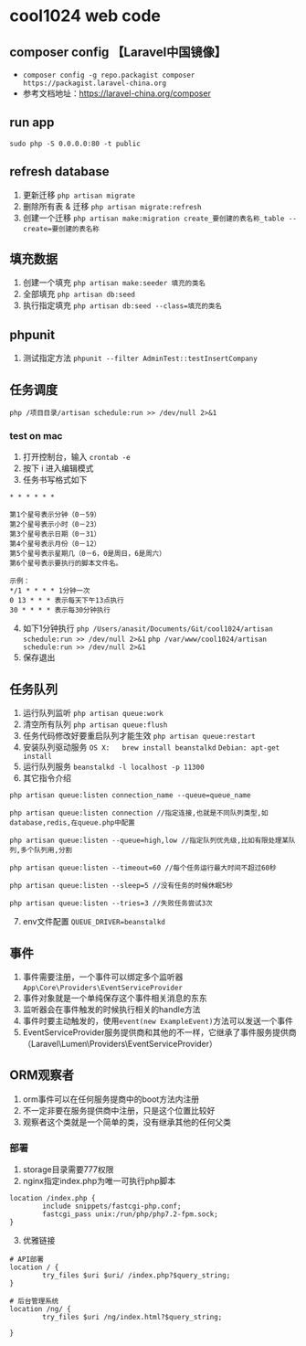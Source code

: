 # cool1024 web code

## composer config 【Laravel中国镜像】
* `composer config -g repo.packagist composer https://packagist.laravel-china.org`
* 参考文档地址：https://laravel-china.org/composer
## run app
`sudo php -S 0.0.0.0:80 -t public`

## refresh database
1. 更新迁移
`php artisan migrate`
2. 删除所有表 & 迁移
`php artisan migrate:refresh`
3. 创建一个迁移
`php artisan make:migration create_要创建的表名称_table --create=要创建的表名称`

## 填充数据
1. 创建一个填充
`php artisan make:seeder 填充的类名`
2. 全部填充
`php artisan db:seed`
3. 执行指定填充
`php artisan db:seed --class=填充的类名`
## phpunit
1. 测试指定方法
`phpunit --filter AdminTest::testInsertCompany`

## 任务调度
`php /项目目录/artisan schedule:run >> /dev/null 2>&1`
### test on mac
1. 打开控制台，输入 `crontab -e`
2. 按下 i 进入编辑模式
3. 任务书写格式如下

```
* * * * * *

第1个星号表示分钟（0－59）
第2个星号表示小时（0－23）
第3个星号表示日期（0－31）
第4个星号表示月份（0－12）
第5个星号表示星期几（0－6，0是周日，6是周六）
第6个星号表示要执行的脚本文件名。

示例：
*/1 * * * * 1分钟一次
0 13 * * * 表示每天下午13点执行
30 * * * * 表示每30分钟执行
```
4. 如下1分钟执行
`php /Users/anasit/Documents/Git/cool1024/artisan schedule:run >> /dev/null 2>&1`
`php /var/www/cool1024/artisan schedule:run >> /dev/null 2>&1`
5. 保存退出

## 任务队列
1. 运行队列监听
`php artisan queue:work`
2. 清空所有队列
`php artisan queue:flush`
3. 任务代码修改好要重启队列才能生效
`php artisan queue:restart`
4. 安装队列驱动服务
`OS X:   brew install beanstalkd`
`Debian: apt-get install`
5. 运行队列服务
`beanstalkd -l localhost -p 11300`
6. 其它指令介绍
```
php artisan queue:listen connection_name --queue=queue_name
 
php artisan queue:listen connection //指定连接,也就是不同队列类型,如database,redis,在queue.php中配置
 
php artisan queue:listen --queue=high,low //指定队列优先级,比如有限处理某队列,多个队列用,分割
 
php artisan queue:listen --timeout=60 //每个任务运行最大时间不超过60秒
 
php artisan queue:listen --sleep=5 //没有任务的时候休眠5秒
 
php artisan queue:listen --tries=3 //失败任务尝试3次
```
7. env文件配置
`QUEUE_DRIVER=beanstalkd`

## 事件
1. 事件需要注册，一个事件可以绑定多个监听器
`App\Core\Providers\EventServiceProvider`
2. 事件对象就是一个单纯保存这个事件相关消息的东东
3. 监听器会在事件触发的时候执行相关的handle方法
4. 事件时要主动触发的，使用`event(new ExampleEvent)`方法可以发送一个事件
5. EventServiceProvider服务提供商和其他的不一样，它继承了事件服务提供商（Laravel\Lumen\Providers\EventServiceProvider）

## ORM观察者

1. orm事件可以在任何服务提商中的boot方法内注册
2. 不一定非要在服务提供商中注册，只是这个位置比较好
3. 观察者这个类就是一个简单的类，没有继承其他的任何父类

### 部署

1. storage目录需要777权限
2. nginx指定index.php为唯一可执行php脚本
```
location /index.php {
        include snippets/fastcgi-php.conf;
        fastcgi_pass unix:/run/php/php7.2-fpm.sock;
}
```
3. 优雅链接
```
# API部署
location / {
        try_files $uri $uri/ /index.php?$query_string;
}

# 后台管理系统
location /ng/ {
        try_files $uri /ng/index.html?$query_string;

}
```

